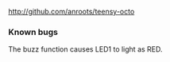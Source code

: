 http://github.com/anroots/teensy-octo

### Known bugs

The buzz function causes LED1 to light as RED.
